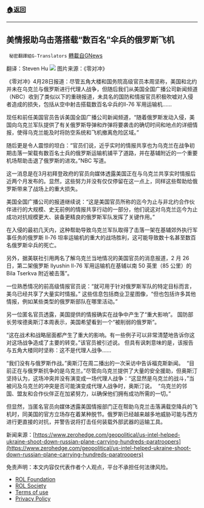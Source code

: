 ###  [:house:返回](README.md)
---


## 美情报助乌击落搭载“数百名”伞兵的俄罗斯飞机
` 秘密翻譯組G-Translators` [轉載自GNews](https://gnews.org/zh-hans/2434041/)

翻译：Steven Hu
 ![](https://assets.gnews.org/wp-content/uploads/2022/04/1-631.jpg) 
图片来源：《零对冲》
 
《零对冲》4月28日报道：尽管五角大楼和国务院高级官员本周坚称，美国和北约并未在乌克兰与俄罗斯进行代理人战争，但随后我们从美国全国广播公司新闻频道 （NBC）收到了类似以下的重磅报道，未具名的国防和情报官员积极吹嘘对入侵者造成的损失，包括从空中射击搭载数百名伞兵的Il-76 军用运输机……
 
现任和前任美国官员告诉美国全国广播公司新闻频道，“随着俄罗斯发动入侵，美国向乌克兰军队提供了有关俄罗斯导弹和炸弹将要袭击的确切时间和地点的详细情报，使得乌克兰能及时将防空系统和飞机撤离危险区域。”
 
随后更是令人震惊的坦白：“官员们说，近乎实时的情报共享也为乌克兰在战争初期击落一架载有数百名士兵的俄罗斯运输机铺平了道路，并在基辅附近的一个重要机场帮助击退了俄罗斯的进攻。”NBC 写道。
 
这一消息是在3月初拜登政府的官员向媒体透露美国正在与乌克兰共享实时情报后近两个月发布的。显然，这些努力并没有仅仅停留在这一点上，同样这些帮助给俄罗斯带来了战场上的重大损失。
 
美国全国广播公司的报道继续说：“这是美国官员所称的迄今为止与非北约合作伙伴进行的大规模、史无前例的情报共享行动的一部分，他们说这对乌克兰迄今为止成功对抗规模更大、装备更精良的俄罗斯军队发挥了关键作用。”
 
在入侵的最初几天内，这种帮助导致乌克兰军队取得了击落一架在基辅郊外执行军事任务的俄罗斯 Il-76 坦率运输机的重大的战场胜利，这可能导致数十名甚至数百名俄罗斯伞兵的死亡。
 
另外，据美联社引用两名了解乌克兰当地情况的美国官员的消息报道，2 月 26 日，第二架俄罗斯 Ilyushin Il-76 军用运输机在基辅以南 50 英里（85 公里）的 Bila Tserkva 附近被击落”。
 
一位熟悉情况的前高级情报官员说：“就可用于针对俄罗斯军队的特定目标而言，美乌已经共享了大量实时情报。” 这些信息包括商业卫星图像，“但也包括许多其他情报，例如某些类型的俄罗斯部队在哪里活动。”
 
另一位匿名官员透露，美国提供的情报确实在战争中产生了“重大影响”。 国防部长劳埃德奥斯汀本周表示，美国希望看到一个“被削弱的俄罗斯”。
 
“这在战术和战略层面都产生了重大的影响。有一些例子可以非常清楚地告诉你这对这场战争造成了主要的转变。”该官员被引述说。 但具有讽刺意味的是，该报告与五角大楼同时坚称：这不是代理人战争……
 
“我们没有与俄罗斯作战。”奥斯汀在周二播出的一次采访中告诉福克斯新闻。  “目前正在与俄罗斯抗争的是乌克兰。”尽管向乌克兰提供了大量的安全援助，但奥斯汀坚持认为，这场冲突并没有演变成一场代理人战争：“这显然是乌克兰的战斗，”当被问及乌克兰的冲突是否可能演变成代理人战争时，奥斯汀说。  “乌克兰的邻国、盟友和合作伙伴正在加紧努力，以确保他们拥有成功所需的一切。”
 
但显然，当匿名官员向媒体透露美国情报部门正在帮助乌克兰击落满载空降兵的飞机时，同美国的官方立场存在着某种脱节。俄罗斯已经越来越多地威胁可能与西方进行更直接的对抗，并警告说将打击任何装载外部武器的运输工具。
 
新闻来源：[https://www.zerohedge.com/geopolitical/us-intel-helped-ukraine-shoot-down-russian-plane-carrying-hundreds-paratroopers](https://www.zerohedge.com/geopolitical/us-intel-helped-ukraine-shoot-down-russian-plane-carrying-hundreds-paratroopers)

免责声明：本文内容仅代表作者个人观点，平台不承担任何法律风险。
  
- [ROL Foundation](https://rolfoundation.org/)
- [ROL Society](https://rolsociety.org/)
- [Terms of use](https://gnews.org/terms-of-use-3/)
- [Privacy Policy](https://gnews.org/privacy-policy/)
